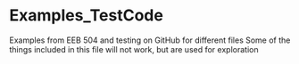 # Examples_TestCode
Examples from EEB 504 and testing on GitHub for different files
Some of the things included in this file will not work, but are used for
exploration
